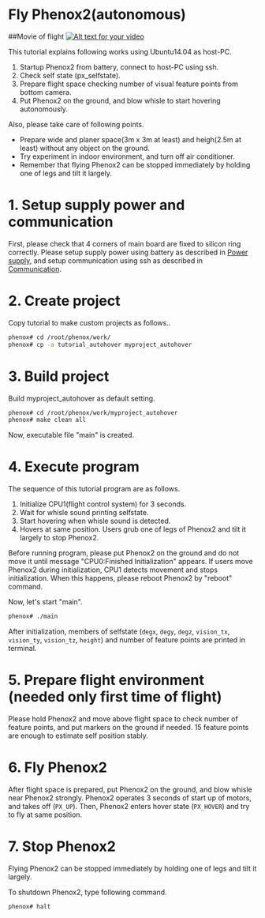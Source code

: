 # Fly Phenox2(autonomous)

##Movie of flight
[![Alt text for your video](http://img.youtube.com/vi/ZQ_5pt0mRdc/0.jpg)](http://www.youtube.com/watch?v=ZQ_5pt0mRdc)

This tutorial explains following works using Ubuntu14.04 as host-PC.

1. Startup Phenox2 from battery, connect to host-PC using ssh.  
2. Check self state (px_selfstate).
3. Prepare flight space checking number of visual feature points from bottom camera.
4. Put Phenox2 on the ground, and blow whisle to start hovering autonomously.

Also, please take care of following points.

 - Prepare wide and planer space(3m x 3m at least) and heigh(2.5m at least) without any object on the ground.  
 - Try experiment in indoor environment, and turn off air conditioner.  
 - Remember that flying Phenox2 can be stopped immediately by holding one of legs and tilt it largely.
  
# 1. Setup supply power and communication
First, please check that 4 corners of main board are fixed to silicon ring correctly. Please setup supply power using battery as described in [Power supply](../start/power.md), and setup communication using ssh as described in [Communication](../start/com.md).
 
# 2. Create project
Copy tutorial to make custom projects as follows..

```bash
phenox# cd /root/phenox/work/
phenox# cp -a tutorial_autohover myproject_autohover
```
# 3. Build project
Build  myproject_autohover as default setting.
```bash
phenox# cd /root/phenox/work/myproject_autohover
phenox# make clean all
```
Now, executable file "main" is created.

# 4. Execute program
The sequence of this tutorial program are as follows.

1. Initialize CPU1(flight control system) for 3 seconds.
2. Wait for whisle sound printing selfstate. 
3. Start hovering when whisle sound is detected.
4. Hovers at same position. Users grub one of legs of Phenox2 and tilt it largely to stop Phenox2.

Before running program, please put Phenox2 on the ground and do not move it until message "CPU0:Finished Initialization" appears. If users move Phenox2 during initialization, CPU1 detects movement and stops initialization. When this happens, please reboot Phenox2 by "reboot" command.

Now, let's start "main".
```bash
phenox# ./main
```

After initialization, members of selfstate (`degx`, `degy`, `degz`, `vision_tx`, `vision_ty`, `vision_tz`, `height`) and number of feature points are printed in terminal.

# 5. Prepare flight environment (needed only first time of flight)
Please hold Phenox2 and move above flight space to check number of feature points, and put markers on the ground if needed. 15 feature points are enough to estimate self position stably.

# 6. Fly Phenox2
After flight space is prepared, put Phenox2 on the ground, and blow whisle near Phenox2 strongly. Phenox2 operates 3 seconds of start up of motors, and takes off (`PX_UP`). Then, Phenox2 enters hover state (`PX_HOVER`) and try to fly at same position.

# 7. Stop Phenox2
Flying Phenox2 can be stopped immediately by holding one of legs and tilt it largely.

To shutdown Phenox2, type following command.
```bash
phenox# halt
```
